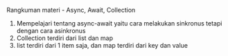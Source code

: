 Rangkuman materi - Async, Await, Collection
1. Mempelajari tentang async-await yaitu cara melakukan sinkronus tetapi dengan cara asinkronus
2. Collection terdiri dari list dan map
3. list terdiri dari 1 item saja, dan map terdiri dari key dan value